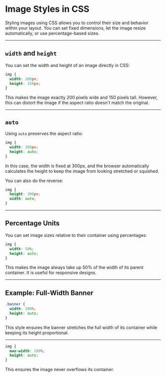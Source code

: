 # Image Styles in CSS

Styling images using CSS allows you to control their size and behavior within your layout. You can set fixed dimensions, let the image resize automatically, or use percentage-based sizes.

---

## `width` and `height`

You can set the width and height of an image directly in CSS:

```css
img {
  width: 200px;
  height: 150px;
}
```

This makes the image exactly 200 pixels wide and 150 pixels tall. However, this can distort the image if the aspect ratio doesn't match the original.

---

## `auto`

Using `auto` preserves the aspect ratio:

```css
img {
  width: 300px;
  height: auto;
}
```

In this case, the width is fixed at 300px, and the browser automatically calculates the height to keep the image from looking stretched or squished.

You can also do the reverse:

```css
img {
  height: 300px;
  width: auto;
}
```

---

## Percentage Units

You can set image sizes relative to their container using percentages:

```css
img {
  width: 50%;
  height: auto;
}
```

This makes the image always take up 50% of the width of its parent container. It is useful for responsive designs.

---

## Example: Full-Width Banner

```css
.banner {
  width: 100%;
  height: auto;
}
```

This style ensures the banner stretches the full width of its container while keeping its height proportional.

---

```css
img {
  max-width: 100%;
  height: auto;
}
```

This ensures the image never overflows its container.
